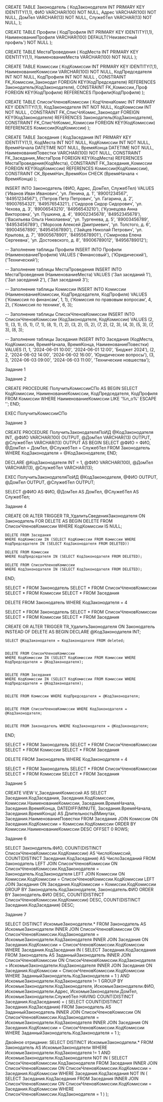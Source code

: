 CREATE TABLE Законодатель (
    КодЗаконодателя INT PRIMARY KEY IDENTITY(1,1),
    ФИО VARCHAR(100) NOT NULL,
	Адрес VARCHAR(100) NOT NULL,
	ДомТел VARCHAR(13) NOT NULL,
	СлужебТел VARCHAR(13) NOT NULL,
);

CREATE TABLE Профили (
    КодПрофиля INT PRIMARY KEY IDENTITY(1,1),
    НаименованиеПрофиля VARCHAR(100) DEFAULT('Неизвестный профиль') NOT NULL
);

CREATE TABLE МестаПроведения (
    КодМеста INT PRIMARY KEY IDENTITY(1,1),
    НаименованиеМеста VARCHAR(100) NOT NULL
);

CREATE TABLE Комиссии (
    КодКомиссии INT PRIMARY KEY IDENTITY(1,1),
    НаименованиеКомиссии VARCHAR(100) NOT NULL,
    КодПредседателя INT NOT NULL,
    КодПрофиля INT NOT NULL ,
    CONSTRAINT FK_Комиссии_Законодат FOREIGN KEY(КодПредседателя) REFERENCES Законодатель(КодЗаконодателя),
    CONSTRAINT FK_Комиссии_Проф FOREIGN KEY(КодПрофиля) REFERENCES Профили(КодПрофиля)
);

CREATE TABLE СписокЧленовКомиссии (
    КодЧленаКомис INT PRIMARY KEY IDENTITY(1,1),
    КодЗаконодателя INT NOT NULL,
    КодКомиссии INT NOT NULL ,
    CONSTRAINT FK_СписЧлКомис_Законодат FOREIGN KEY(КодЗаконодателя) REFERENCES Законодатель(КодЗаконодателя),
    CONSTRAINT FK_СписЧлКомис_Комиссии FOREIGN KEY(КодКомиссии) REFERENCES Комиссии(КодКомиссии)
);

CREATE TABLE Заседания (
    КодЗаседания INT PRIMARY KEY IDENTITY(1,1),
    КодМеста INT NOT NULL,
    КодКомиссии INT NOT NULL,
	ВремяНачала DATETIME NOT NULL,
	ВремяКонца DATETIME NOT NULL,
	НаименованиеПовестки VARCHAR(100) NOT NULL,
    CONSTRAINT FK_Заседания_МестаПров FOREIGN KEY(КодМеста) REFERENCES МестаПроведения(КодМеста),
    CONSTRAINT FK_Заседания_Комиссии FOREIGN KEY(КодКомиссии) REFERENCES Комиссии(КодКомиссии),
	CONSTRAINT CK_ВремяНач_ВремяКон CHECK (ВремяНачала < ВремяКонца)
);


INSERT INTO Законодатель (ФИО, Адрес, ДомТел, СлужебТел) VALUES 
('Иванов Иван Иванович', 'ул. Ленина, д. 1', '89001234567', '84951234567'),
('Петров Петр Петрович', 'ул. Гагарина, д. 2', '89007654321', '84957654321'),
('Сидоров Сидор Сидорович', 'ул. Чехова, д. 3', '89006543210', '84956543210'),
('Кузнецова Анна Викторовна', 'ул. Пушкина, д. 4', '89002345678', '84952345678'),
('Васильева Ольга Николаевна', 'ул. Тургенева, д. 5', '89003456789', '84953456789'),
('Морозов Алексей Дмитриевич', 'ул. Толстого, д. 6', '89004567890', '84954567890'),
('Зайцев Николай Петрович', 'ул. Крылова, д. 7', '89005678901', '84955678901'),
('Смирнова Елена Сергеевна', 'ул. Достоевского, д. 8', '89006789012', '84956789012');

-- Заполнение таблицы Профили
INSERT INTO Профили (НаименованиеПрофиля) VALUES 
('Финансовый'),
('Юридический'),
('Технический');

-- Заполнение таблицы МестаПроведения
INSERT INTO МестаПроведения (НаименованиеМеста) VALUES 
('Зал заседаний 1'),
('Зал заседаний 2'),
('Зал заседаний 3');

-- Заполнение таблицы Комиссии
INSERT INTO Комиссии (НаименованиеКомиссии, КодПредседателя, КодПрофиля) VALUES 
('Комиссия по финансам', 1, 1),
('Комиссия по правовым вопросам', 4, 2),
('Комиссия по технике', 6, 3);

-- Заполнение таблицы СписокЧленовКомиссии
INSERT INTO СписокЧленовКомиссии (КодЗаконодателя, КодКомиссии) VALUES 
(2, 1),
(3, 1),
(5, 1),
(7, 1),
(8, 1),
(1, 2),
(3, 2),
(5, 2),
(7, 2),
(2, 3),
(4, 3),
(5, 3),
(7, 3),
(8, 3);

-- Заполнение таблицы Заседания
INSERT INTO Заседания (КодМеста, КодКомиссии, ВремяНачала, ВремяКонца, НаименованиеПовестки) VALUES 
(1, 1, '2024-06-01 10:00', '2024-06-01 12:00', 'Бюджет 2024'),
(2, 2, '2024-06-02 14:00', '2024-06-02 16:00', 'Юридические вопросы'),
(3, 3, '2024-06-03 09:00', '2024-06-03 11:00', 'Технические новшества');


Задание 1

Задание 2

CREATE PROCEDURE ПолучитьКомиссииСПо
AS
BEGIN
    SELECT КодКомиссии, НаименованиеКомиссии, КодПредседателя, КодПрофиля
    FROM Комиссии
    WHERE НаименованиеКомиссии LIKE '%п\_о%' ESCAPE '\';
END;


EXEC ПолучитьКомиссииСПо


Задание 3

CREATE PROCEDURE ПолучитьЗаконодателяПоИД
    @КодЗаконодателя INT,
    @ФИО VARCHAR(100) OUTPUT,
    @ДомТел VARCHAR(13) OUTPUT,
    @СлужебТел VARCHAR(13) OUTPUT
AS
BEGIN
    SELECT
        @ФИО = ФИО,
        @ДомТел = ДомТел,
        @СлужебТел = СлужебТел
    FROM
        Законодатель
    WHERE
        КодЗаконодателя = @КодЗаконодателя;
END;




DECLARE
    @КодЗаконодателя INT = 1,
    @ФИО VARCHAR(100),
    @ДомТел VARCHAR(13),
    @СлужебТел VARCHAR(13);


EXEC ПолучитьЗаконодателяПоИД @КодЗаконодателя, @ФИО OUTPUT, @ДомТел OUTPUT, @СлужебТел OUTPUT;


SELECT @ФИО AS ФИО, @ДомТел AS ДомТел, @СлужебТел AS СлужебТел;


Задание 4

CREATE OR ALTER TRIGGER TR_УдалитьСведенияЗаконодателя
ON Законодатель
FOR DELETE
AS
BEGIN
	DELETE FROM СписокЧленовКомиссии
    WHERE КодКомиссии IS NULL;

	DELETE FROM Заседания
    WHERE КодКомиссии IN (SELECT КодКомиссии FROM Комиссии WHERE КодПредседателя IN (SELECT КодЗаконодателя FROM DELETED))

    DELETE FROM Комиссии
    WHERE КодПредседателя IN (SELECT КодЗаконодателя FROM DELETED);

	DELETE FROM СписокЧленовКомиссии
    WHERE КодЗаконодателя IN (SELECT КодЗаконодателя FROM DELETED);
END;


SELECT * FROM Законодатель
SELECT * FROM СписокЧленовКомиссии
SELECT * FROM Комиссии
SELECT * FROM Заседания

DELETE FROM Законодатель WHERE КодЗаконодателя = 4

SELECT * FROM Законодатель
SELECT * FROM СписокЧленовКомиссии
SELECT * FROM Комиссии
SELECT * FROM Заседания

CREATE OR ALTER TRIGGER TR_УдалитьЗаконодателя
ON Законодатель
INSTEAD OF DELETE
AS
BEGIN
    DECLARE @КодЗаконодателя INT;


    SELECT @КодЗаконодателя = КодЗаконодателя FROM deleted;


    DELETE FROM СписокЧленовКомиссии
    WHERE КодКомиссии IN (SELECT КодКомиссии FROM Комиссии WHERE КодПредседателя = @КодЗаконодателя);


    DELETE FROM Заседания
    WHERE КодКомиссии IN (SELECT КодКомиссии FROM Комиссии WHERE КодПредседателя = @КодЗаконодателя);


    DELETE FROM Комиссии WHERE КодПредседателя = @КодЗаконодателя;


    DELETE FROM СписокЧленовКомиссии WHERE КодЗаконодателя = @КодЗаконодателя;


    DELETE FROM Законодатель WHERE КодЗаконодателя = @КодЗаконодателя;
END;


SELECT * FROM Законодатель
SELECT * FROM СписокЧленовКомиссии
SELECT * FROM Комиссии
SELECT * FROM Заседания


DELETE FROM Законодатель WHERE КодЗаконодателя = 4


SELECT * FROM Законодатель
SELECT * FROM СписокЧленовКомиссии
SELECT * FROM Комиссии
SELECT * FROM Заседания


Задание 5

CREATE VIEW V_ЗаседанияКомиссий AS
SELECT
    Заседания.КодЗаседания,
    Заседания.КодКомиссии,
    Комиссии.НаименованиеКомиссии,
    Заседания.ВремяНачала,
    Заседания.ВремяКонца,
    DATEDIFF(MINUTE, Заседания.ВремяНачала, Заседания.ВремяКонца) AS ДлительностьВМинутах,
    Заседания.НаименованиеПовестки
FROM
    Заседания
JOIN
    Комиссии ON Заседания.КодКомиссии = Комиссии.КодКомиссии
ORDER BY
    Комиссии.НаименованиеКомиссии DESC
OFFSET 0 ROWS;

Задание 6

SELECT
    Законодатель.ФИО,
    COUNT(DISTINCT СписокЧленовКомиссии.КодКомиссии) AS ЧислоКомиссий,
    COUNT(DISTINCT Заседания.КодЗаседания) AS ЧислоЗаседаний
FROM
    Законодатель
LEFT JOIN
    СписокЧленовКомиссии ON  СписокЧленовКомиссии.КодЗаконодателя = Законодатель.КодЗаконодателя
LEFT JOIN
    Комиссии ON Комиссии.КодКомиссии = СписокЧленовКомиссии.КодКомиссии
LEFT JOIN
    Заседания ON Заседания.КодКомиссии = Комиссии.КодКомиссии
GROUP BY
    Законодатель.КодЗаконодателя, Законодатель.ФИО
ORDER BY
    Законодатель.ФИО DESC, COUNT(DISTINCT СписокЧленовКомиссии.КодКомиссии) DESC, COUNT(DISTINCT Заседания.КодЗаседания) DESC;

Задание 7

SELECT DISTINCT ИскомыеЗаконодатели.*
FROM Законодатель AS ИскомыеЗаконодатели
INNER JOIN СписокЧленовКомиссии ON СписокЧленовКомиссии.КодЗаконодателя = ИскомыеЗаконодатели.КодЗаконодателя
INNER JOIN Заседания ON Заседания.КодКомиссии = СписокЧленовКомиссии.КодКомиссии
WHERE
Заседания.КодЗаседания IN (
    SELECT Заседания.КодЗаседания
    FROM Законодатель AS ЗаданныйЗаконодатель
    INNER JOIN СписокЧленовКомиссии ON СписокЧленовКомиссии.КодЗаконодателя = ИскомыеЗаконодатели.КодЗаконодателя
    INNER JOIN Заседания ON Заседания.КодКомиссии = СписокЧленовКомиссии.КодКомиссии
    WHERE ЗаданныйЗаконодатель.КодЗаконодателя = 1
)
AND
ИскомыеЗаконодатели.КодЗаконодателя != 1
GROUP BY ИскомыеЗаконодатели.КодЗаконодателя, ИскомыеЗаконодатели.ФИО, ИскомыеЗаконодатели.Адрес, ИскомыеЗаконодатели.ДомТел, ИскомыеЗаконодатели.СлужебТел
HAVING COUNT(DISTINCT Заседания.КодЗаседания) = (
    SELECT COUNT(DISTINCT Заседания.КодЗаседания)
    FROM Законодатель AS ЗаданныйЗаконодатель
    INNER JOIN СписокЧленовКомиссии ON СписокЧленовКомиссии.КодЗаконодателя = ИскомыеЗаконодатели.КодЗаконодателя
    INNER JOIN Заседания ON Заседания.КодКомиссии = СписокЧленовКомиссии.КодКомиссии
    WHERE ЗаданныйЗаконодатель.КодЗаконодателя = 1
);




Двойное отрицание:
SELECT DISTINCT ИскомыеЗаконодатели.*
FROM Законодатель AS ИскомыеЗаконодатели
WHERE ИскомыеЗаконодатели.КодЗаконодателя != 1
AND ИскомыеЗаконодатели.КодЗаконодателя NOT IN (
    SELECT СписокЧленовКомиссии.КодЗаконодателя
    FROM Заседания
    INNER JOIN СписокЧленовКомиссии ON СписокЧленовКомиссии.КодКомиссии = Заседания.КодКомиссии
    WHERE Заседания.КодЗаседания NOT IN (
        SELECT Заседания.КодЗаседания
        FROM Заседания
        INNER JOIN СписокЧленовКомиссии ON СписокЧленовКомиссии.КодКомиссии = Заседания.КодКомиссии
        WHERE СписокЧленовКомиссии.КодЗаконодателя = 1
    )
);
